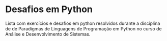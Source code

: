 # Desafios em Python
Lista com exercícios e desafios em python resolvidos durante a disciplina de  de Paradigmas de Linguagens de Programação em Python no curso de Análise e Desenvolvimento de Sistemas.